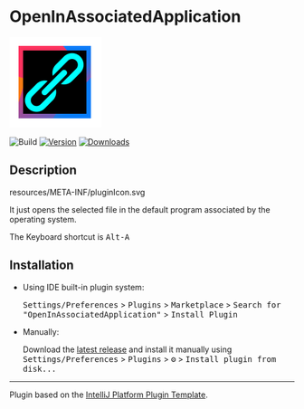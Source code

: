# OpenInAssociatedApplication



![pluginIcon](./src/main/resources/META-INF/pluginIcon.svg)

![Build](https://github.com/DerDan/OpenInAssociatedApplication/workflows/Build/badge.svg)
[![Version](https://img.shields.io/jetbrains/plugin/v/PLUGIN_ID.svg)](https://plugins.jetbrains.com/plugin/PLUGIN_ID)
[![Downloads](https://img.shields.io/jetbrains/plugin/d/PLUGIN_ID.svg)](https://plugins.jetbrains.com/plugin/PLUGIN_ID)



## Description
resources/META-INF/pluginIcon.svg
<!-- Plugin description -->
It just opens the selected file in the default program associated by the operating system.

The Keyboard shortcut is <kbd>Alt-A</kbd> 

<!-- Plugin description end -->

## Installation

- Using IDE built-in plugin system:
  
  <kbd>Settings/Preferences</kbd> > <kbd>Plugins</kbd> > <kbd>Marketplace</kbd> > <kbd>Search for "OpenInAssociatedApplication"</kbd> >
  <kbd>Install Plugin</kbd>
  
- Manually:

  Download the [latest release](https://github.com/DerDan/OpenInAssociatedApplication/releases/latest) and install it manually using
  <kbd>Settings/Preferences</kbd> > <kbd>Plugins</kbd> > <kbd>⚙️</kbd> > <kbd>Install plugin from disk...</kbd>


---
Plugin based on the [IntelliJ Platform Plugin Template][template].

[template]: https://github.com/JetBrains/intellij-platform-plugin-template
